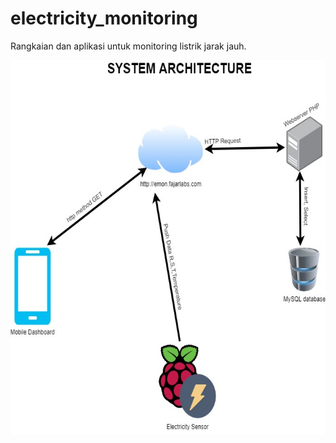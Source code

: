 # electricity_monitoring
Rangkaian dan aplikasi untuk monitoring listrik jarak jauh.

<img src="https://github.com/fajarlabs/electricity_monitoring/blob/master/electricity_monitoring.jpg?raw=true" width="700" height="600" />
